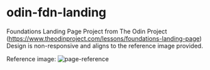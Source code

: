 # odin-fdn-landing
 Foundations Landing Page Project from The Odin Project (https://www.theodinproject.com/lessons/foundations-landing-page)
 Design is non-responsive and aligns to the reference image provided.
 
 Reference image:
![page-reference](https://github.com/user-attachments/assets/cb4e40cf-49f5-4c9e-8f35-bbd000dba9a5)
